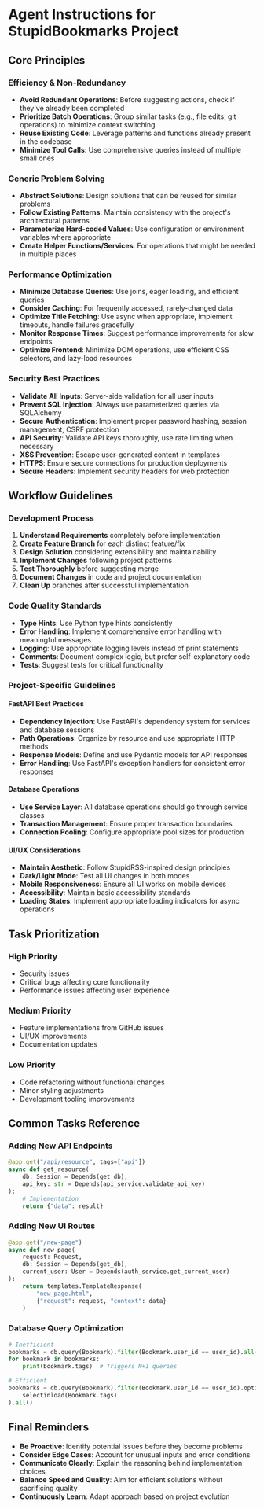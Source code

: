 # Agent Instructions for StupidBookmarks Project

## Core Principles

### Efficiency & Non-Redundancy
- **Avoid Redundant Operations**: Before suggesting actions, check if they've already been completed
- **Prioritize Batch Operations**: Group similar tasks (e.g., file edits, git operations) to minimize context switching
- **Reuse Existing Code**: Leverage patterns and functions already present in the codebase
- **Minimize Tool Calls**: Use comprehensive queries instead of multiple small ones

### Generic Problem Solving
- **Abstract Solutions**: Design solutions that can be reused for similar problems
- **Follow Existing Patterns**: Maintain consistency with the project's architectural patterns
- **Parameterize Hard-coded Values**: Use configuration or environment variables where appropriate
- **Create Helper Functions/Services**: For operations that might be needed in multiple places

### Performance Optimization
- **Minimize Database Queries**: Use joins, eager loading, and efficient queries
- **Consider Caching**: For frequently accessed, rarely-changed data
- **Optimize Title Fetching**: Use async when appropriate, implement timeouts, handle failures gracefully
- **Monitor Response Times**: Suggest performance improvements for slow endpoints
- **Optimize Frontend**: Minimize DOM operations, use efficient CSS selectors, and lazy-load resources

### Security Best Practices
- **Validate All Inputs**: Server-side validation for all user inputs
- **Prevent SQL Injection**: Always use parameterized queries via SQLAlchemy
- **Secure Authentication**: Implement proper password hashing, session management, CSRF protection
- **API Security**: Validate API keys thoroughly, use rate limiting when necessary
- **XSS Prevention**: Escape user-generated content in templates
- **HTTPS**: Ensure secure connections for production deployments
- **Secure Headers**: Implement security headers for web protection

## Workflow Guidelines

### Development Process
1. **Understand Requirements** completely before implementation
2. **Create Feature Branch** for each distinct feature/fix
3. **Design Solution** considering extensibility and maintainability
4. **Implement Changes** following project patterns
5. **Test Thoroughly** before suggesting merge
6. **Document Changes** in code and project documentation
7. **Clean Up** branches after successful implementation

### Code Quality Standards
- **Type Hints**: Use Python type hints consistently
- **Error Handling**: Implement comprehensive error handling with meaningful messages
- **Logging**: Use appropriate logging levels instead of print statements
- **Comments**: Document complex logic, but prefer self-explanatory code
- **Tests**: Suggest tests for critical functionality

### Project-Specific Guidelines

#### FastAPI Best Practices
- **Dependency Injection**: Use FastAPI's dependency system for services and database sessions
- **Path Operations**: Organize by resource and use appropriate HTTP methods
- **Response Models**: Define and use Pydantic models for API responses
- **Error Handling**: Use FastAPI's exception handlers for consistent error responses

#### Database Operations
- **Use Service Layer**: All database operations should go through service classes
- **Transaction Management**: Ensure proper transaction boundaries
- **Connection Pooling**: Configure appropriate pool sizes for production

#### UI/UX Considerations
- **Maintain Aesthetic**: Follow StupidRSS-inspired design principles
- **Dark/Light Mode**: Test all UI changes in both modes
- **Mobile Responsiveness**: Ensure all UI works on mobile devices
- **Accessibility**: Maintain basic accessibility standards
- **Loading States**: Implement appropriate loading indicators for async operations

## Task Prioritization

### High Priority
- Security issues
- Critical bugs affecting core functionality
- Performance issues affecting user experience

### Medium Priority
- Feature implementations from GitHub issues
- UI/UX improvements
- Documentation updates

### Low Priority
- Code refactoring without functional changes
- Minor styling adjustments
- Development tooling improvements

## Common Tasks Reference

### Adding New API Endpoints
```python
@app.get("/api/resource", tags=["api"])
async def get_resource(
    db: Session = Depends(get_db),
    api_key: str = Depends(api_service.validate_api_key)
):
    # Implementation
    return {"data": result}
```

### Adding New UI Routes
```python
@app.get("/new-page")
async def new_page(
    request: Request,
    db: Session = Depends(get_db),
    current_user: User = Depends(auth_service.get_current_user)
):
    return templates.TemplateResponse(
        "new_page.html", 
        {"request": request, "context": data}
    )
```

### Database Query Optimization
```python
# Inefficient
bookmarks = db.query(Bookmark).filter(Bookmark.user_id == user_id).all()
for bookmark in bookmarks:
    print(bookmark.tags)  # Triggers N+1 queries

# Efficient
bookmarks = db.query(Bookmark).filter(Bookmark.user_id == user_id).options(
    selectinload(Bookmark.tags)
).all()
```

## Final Reminders
- **Be Proactive**: Identify potential issues before they become problems
- **Consider Edge Cases**: Account for unusual inputs and error conditions
- **Communicate Clearly**: Explain the reasoning behind implementation choices
- **Balance Speed and Quality**: Aim for efficient solutions without sacrificing quality
- **Continuously Learn**: Adapt approach based on project evolution
